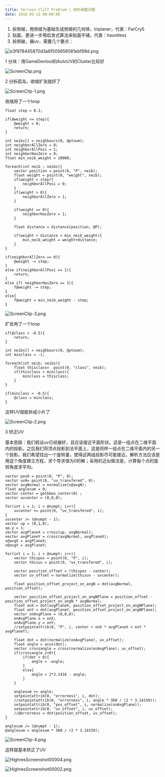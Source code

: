 ```yaml
---
title: Terrain Cliff Problem | 地形峭壁问题
date: 2018-05-12 00:00:00
---
```


1. 拆侧坡，用侧坡为基础生成侧坡的几何体，triplaner，代表：FarCry5
2. 贴面，更进一步用启发式算法来贴面平铺，代表：hauntless
3. 拆侧破，展uv，需要几个要点：

![e3f978445870d3a6f505656581ebf99d.png](/images/e3f978445870d3a6f505656581ebf99d.png)

1 分块：用GameDevtool的AutoUV的Cluster比较好

![ScreenClip.png](/images/ScreenClip.png)

2 分拆孤岛，收缩扩张就好了

![ScreenClip-1.png](/images/ScreenClip-1.png)

收缩用了一个loop

```
float step = 0.1;

if(@weight <= step){
    @weight = 0;
    return;
}

int neibs[] = neighbours(0, @ptnum);
int neighborAllZero = 0;
int neighborAllPosi = 1;
int neighborHasZero = 0;
float min_neib_weight = 10000;

foreach(int neib ; neibs){
    vector position = point(0, "P", neib);
    float weight = point(0, "weight", neib);
    if(weight < step){
        neighborAllPosi = 0;
    }
    if(weight > 0){
        neighborAllZero = 1;
    }

    if(weight == 0){
        neighborHasZero = 1;
    }

    float distance = distance(position, @P);

    if(weight + distance < min_neib_weight){
        min_neib_weight = weight+distance;
    }
}   

if(neighborAllZero == 0){
    @weight -= step;
}
else if(neighborAllPosi == 1){
    return;
}
else if( neighborHasZero == 1){
    f@weight -= step;
}
else{
    f@weight = min_neib_weight - step;
}
```

![ScreenClip-3.png](/images/ScreenClip-3.png)

扩张用了一个loop
```
if(@class > -0.5){
    return;
}

int neibs[] = neighbours(0, @ptnum);
int minclass = -1;

foreach(int neib; neibs){
    float thisclass=  point(0, "class", neib);
    if(thisclass > minclass){
        minclass = thisclass;
    }
}

if(minclass > -0.5){
    @class = minclass;
}
```

这样UV就能拆成小片了

![ScreenClip-2.png](/images/ScreenClip-2.png)

3 矫正UV

基本思路：我们假设uv已经展好，且应该接近平面形状。这是一组点在二维平面内的投影。之后我们将顶点投影到法平面上，这是同样一组点在二维平面内的另一个投影。我们希望找出一个旋转量，使得这两组投影尽可能接近。解析方法应该是用这个角度建立方程，求个导求值为0的解；采用的近似做法是，计算每个点的旋转角度求平均。

```
vector pos0 = point(0, "P", 0);
vector uv0= point(0, "uv_transfered", 0);
vector avgNormal = normalize(v@avgN);
float anglesum = 0;
vector center = getbbox_center(0) ;
vector uvcenter = (0,0,0);

for(int i = 1; i < @numpt; i++){
    uvcenter += point(0, "uv_transfered", i);
}
uvcenter /= (@numpt - 1);
vector up = (0,1,0);
up.y = 1;
vector avgPlaneX = cross(up, avgNormal);
vector avgPlaneY = cross(avgNormal, avgPlaneX);
v@avgX = avgPlaneX;
v@avgY = avgPlaneY;

for(int i = 1; i < @numpt; i++){
    vector thispos = point(0, "P", i);
    vector thisuv = point(0, "uv_transfered", i);
    
    vector position_offset = (thispos - center);
    vector uv_offset = normalize(thisuv - uvcenter);

    float position_offset_project_on_angN = dot(avgNormal, position_offset);

    vector position_offset_project_on_angNPlane = position_offset - position_offset_project_on_angN * avgNormal;
    float onX = dot(avgPlaneX, position_offset_project_on_angNPlane);
    float onY = dot(avgPlaneY, position_offset_project_on_angNPlane);
    vector onAvgPlane = (0,0,0);
    onAvgPlane.x = onX;
    onAvgPlane.y = onY;
    //setpointattrib(0, "P", i, center + onX * avgPlaneX + onY * avgPlaneY);

    float dot = dot(normalize(onAvgPlane), uv_offset);
    float angle = acos(dot);
    vector crossangle = cross(normalize(onAvgPlane), uv_offset);
    if(crossangle.z>0){
        if(dot > 0){
            angle = -angle;
        }
        else{
            angle = 2*3.1416 - angle;
        }
    }

    anglesum += angle;
    setpointattrib(0, "errorness", i, dot);
    //setpointattrib(0, "errorness", i, angle * 360 / (2 * 3.14159));
    setpointattrib(0, "pos_offset", i, normalize(onAvgPlane));
    setpointattrib(0, "uv_offset", i, uv_offset);
    //@errorness = dot(position_offset, uv_offset);
}

anglesum /= (@numpt - 1);
@anglesum = anglesum * 360 / (2 * 3.14159);
```

![ScreenClip-4.png](/images/ScreenClip-4.png)

这样就基本矫正了UV

![HighresScreenshot00004.png](/images/HighresScreenshot00004.png)

![HighresScreenshot00002.png](/images/HighresScreenshot00002.png)
